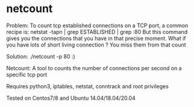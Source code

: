 # netcount

Problem:
To count tcp established connections on a TCP port, a common recipe is:
netstat -tapn | grep ESTABLISHED | grep :80
But this command gives you the connections that you have in that precise moment.
What if you have lots of short living connection ? You miss them from that count 

Solution: ./netcount -p 80
:)

Netcount: A tool to counts the number of connections per second on a specific tcp port

Requires python3, iptables, netstat, conntrack and root privileges

Tested on Centos7/8 and Ubuntu 14.04/18.04/20.04
